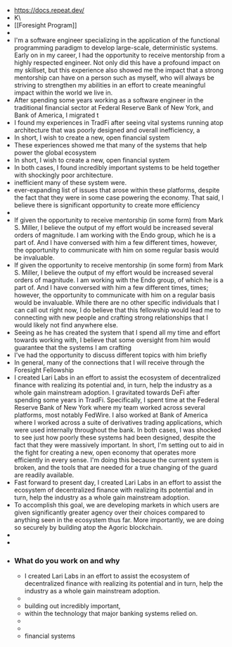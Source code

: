 - https://docs.repeat.dev/
- K\
- [[Foresight Program]]
-
- I'm a software engineer specializing in the application of the functional programming paradigm to develop large-scale, deterministic systems. Early on in my career, I had the opportunity to receive mentorship from a highly respected engineer. Not only did this have a profound impact on my skillset, but this experience also showed me the impact that a strong mentorship can have on a person such as myself, who will always be striving to strengthen my abilities in an effort to create meaningful impact within the world we live in.
- After spending some years working as a software engineer in the traditional financial sector at Federal Reserve Bank of New York, and Bank of America, I migrated t
- I found my experiences in TradFi after seeing vital systems running atop architecture that was poorly designed  and overall inefficiency, a
- In short, I wish to create a new, open financial system
- These experiences showed me that many of the systems that help power the global ecosystem
- In short, I wish to create a new, open financial system
- In both cases, I found incredibly important systems to be held together with shockingly poor architecture.
- inefficient many of these system were.
- ever-expanding list of issues that arose within these platforms, despite the fact that they were in some case powering the economy. That said, I believe there is significant opportunity to create more efficiency
-
- If given the opportunity to receive mentorship (in some form) from Mark S. Miller, I believe the output of my effort would be increased several orders of magnitude. I am working with the Endo group, which he is a part of. And I have conversed with him a few different times, however, the opportunity to communicate with him on some regular basis would be invaluable.
- If given the opportunity to receive mentorship (in some form) from Mark S. Miller, I believe the output of my effort would be increased several orders of magnitude. I am working with the Endo group, of which he is a part of. And I have conversed with him a few different times, times; however, the opportunity to communicate with him on a regular basis would be invaluable. While there are no other specific individuals that I can call out right now, I do believe that this fellowship would lead me to connecting with new people and crafting strong relationships that I would likely not find anywhere else.
- Seeing as he has created the system that I spend all my time and effort towards working with, I believe that some oversight from him would guarantee that the systems I am crafting
- I've had the opportunity to discuss different topics with him briefly
- In general, many of the connections that I will receive through the Foresight Fellowship
- I created Lari Labs in an effort to assist the ecosystem of decentralized finance with realizing its potential and, in turn, help the industry as a whole gain mainstream adoption. I gravitated towards DeFi after spending some years in TradFi. Specifically, I spent time at the Federal Reserve Bank of New York where my team worked across several platforms, most notably FedWire. I also worked at Bank of America where I worked across a suite of derivatives trading applications, which were used internally throughout the bank. In both cases, I was shocked to see just how poorly these systems had been designed, despite the fact that they were massively important. In short, I'm setting out to aid in the fight for creating a new, open economy that operates more efficiently in every sense. I'm doing this because the current system is broken, and the tools that are needed for a true changing of the guard are readily available.
- Fast forward to present day, I created Lari Labs in an effort to assist the ecosystem of decentralized finance with realizing its potential and in turn, help the industry as a whole gain mainstream adoption.
- To accomplish this goal, we are developing markets in which users are given significantly greater agency over their choices compared to anything seen in the ecosystem thus far. More importantly, we are doing so securely by building atop the Agoric blockchain.
-
-
- ### What do you work on and why
	- I created Lari Labs in an effort to assist the ecosystem of decentralized finance with realizing its potential and in turn, help the industry as a whole gain mainstream adoption.
	-
	- building out incredibly important,
	- within the technology that major banking systems relied on.
	-
	-
	- financial systems